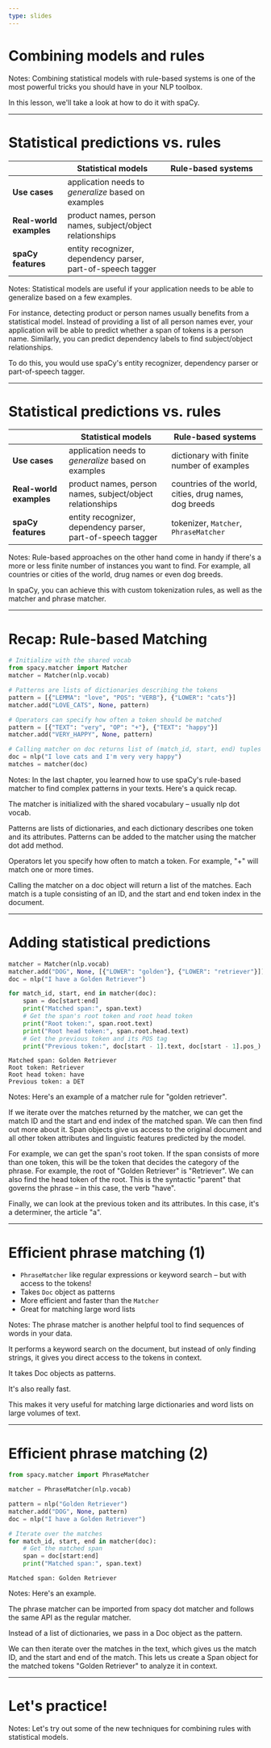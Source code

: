 ```yaml
---
type: slides
---
```


# Combining models and rules

Notes: Combining statistical models with rule-based systems is one of the most
powerful tricks you should have in your NLP toolbox.

In this lesson, we'll take a look at how to do it with spaCy.

---

# Statistical predictions vs. rules

|                         | **Statistical models**                                      | **Rule-based systems**            |
| ----------------------- | ----------------------------------------------------------- | --------------------------------- |
| **Use cases**           | application needs to _generalize_ based on examples         | ⠀⠀⠀⠀⠀⠀⠀⠀⠀⠀⠀⠀ ⠀⠀⠀⠀⠀⠀⠀⠀⠀⠀⠀⠀ ⠀⠀⠀⠀⠀⠀⠀ |
| **Real-world examples** | product names, person names, subject/object relationships   |                                   |
| **spaCy features**      | entity recognizer, dependency parser, part-of-speech tagger |                                   |

Notes: Statistical models are useful if your application needs to be able to
generalize based on a few examples.

For instance, detecting product or person names usually benefits from a
statistical model. Instead of providing a list of all person names ever, your
application will be able to predict whether a span of tokens is a person name.
Similarly, you can predict dependency labels to find subject/object
relationships.

To do this, you would use spaCy's entity recognizer, dependency parser or
part-of-speech tagger.

---

# Statistical predictions vs. rules

|                         | **Statistical models**                                      | **Rule-based systems**                                 |
| ----------------------- | ----------------------------------------------------------- | ------------------------------------------------------ |
| **Use cases**           | application needs to _generalize_ based on examples         | dictionary with finite number of examples              |
| **Real-world examples** | product names, person names, subject/object relationships   | countries of the world, cities, drug names, dog breeds |
| **spaCy features**      | entity recognizer, dependency parser, part-of-speech tagger | tokenizer, `Matcher`, `PhraseMatcher`                  |

Notes: Rule-based approaches on the other hand come in handy if there's a more
or less finite number of instances you want to find. For example, all countries
or cities of the world, drug names or even dog breeds.

In spaCy, you can achieve this with custom tokenization rules, as well as the
matcher and phrase matcher.

---

# Recap: Rule-based Matching

```python
# Initialize with the shared vocab
from spacy.matcher import Matcher
matcher = Matcher(nlp.vocab)

# Patterns are lists of dictionaries describing the tokens
pattern = [{"LEMMA": "love", "POS": "VERB"}, {"LOWER": "cats"}]
matcher.add("LOVE_CATS", None, pattern)

# Operators can specify how often a token should be matched
pattern = [{"TEXT": "very", "OP": "+"}, {"TEXT": "happy"}]
matcher.add("VERY_HAPPY", None, pattern)

# Calling matcher on doc returns list of (match_id, start, end) tuples
doc = nlp("I love cats and I'm very very happy")
matches = matcher(doc)
```

Notes: In the last chapter, you learned how to use spaCy's rule-based matcher to
find complex patterns in your texts. Here's a quick recap.

The matcher is initialized with the shared vocabulary – usually nlp dot vocab.

Patterns are lists of dictionaries, and each dictionary describes one token and
its attributes. Patterns can be added to the matcher using the matcher dot add
method.

Operators let you specify how often to match a token. For example, "+" will
match one or more times.

Calling the matcher on a doc object will return a list of the matches. Each
match is a tuple consisting of an ID, and the start and end token index in the
document.

---

# Adding statistical predictions

```python
matcher = Matcher(nlp.vocab)
matcher.add("DOG", None, [{"LOWER": "golden"}, {"LOWER": "retriever"}])
doc = nlp("I have a Golden Retriever")

for match_id, start, end in matcher(doc):
    span = doc[start:end]
    print("Matched span:", span.text)
    # Get the span's root token and root head token
    print("Root token:", span.root.text)
    print("Root head token:", span.root.head.text)
    # Get the previous token and its POS tag
    print("Previous token:", doc[start - 1].text, doc[start - 1].pos_)
```

```out
Matched span: Golden Retriever
Root token: Retriever
Root head token: have
Previous token: a DET
```

Notes: Here's an example of a matcher rule for "golden retriever".

If we iterate over the matches returned by the matcher, we can get the match ID
and the start and end index of the matched span. We can then find out more about
it. Span objects give us access to the original document and all other token
attributes and linguistic features predicted by the model.

For example, we can get the span's root token. If the span consists of more than
one token, this will be the token that decides the category of the phrase. For
example, the root of "Golden Retriever" is "Retriever". We can also find the
head token of the root. This is the syntactic "parent" that governs the phrase –
in this case, the verb "have".

Finally, we can look at the previous token and its attributes. In this case,
it's a determiner, the article "a".

---

# Efficient phrase matching (1)

- `PhraseMatcher` like regular expressions or keyword search – but with access
  to the tokens!
- Takes `Doc` object as patterns
- More efficient and faster than the `Matcher`
- Great for matching large word lists

Notes: The phrase matcher is another helpful tool to find sequences of words in
your data.

It performs a keyword search on the document, but instead of only finding
strings, it gives you direct access to the tokens in context.

It takes Doc objects as patterns.

It's also really fast.

This makes it very useful for matching large dictionaries and word lists on
large volumes of text.

---

# Efficient phrase matching (2)

```python
from spacy.matcher import PhraseMatcher

matcher = PhraseMatcher(nlp.vocab)

pattern = nlp("Golden Retriever")
matcher.add("DOG", None, pattern)
doc = nlp("I have a Golden Retriever")

# Iterate over the matches
for match_id, start, end in matcher(doc):
    # Get the matched span
    span = doc[start:end]
    print("Matched span:", span.text)
```

```out
Matched span: Golden Retriever
```

Notes: Here's an example.

The phrase matcher can be imported from spacy dot matcher and follows the same
API as the regular matcher.

Instead of a list of dictionaries, we pass in a Doc object as the pattern.

We can then iterate over the matches in the text, which gives us the match ID,
and the start and end of the match. This lets us create a Span object for the
matched tokens "Golden Retriever" to analyze it in context.

---

# Let's practice!

Notes: Let's try out some of the new techniques for combining rules with
statistical models.
